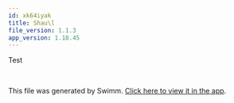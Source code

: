 ```yaml
---
id: xk64iyak
title: Shau\l
file_version: 1.1.3
app_version: 1.18.45
---
```


Test

<br/>

This file was generated by Swimm. [Click here to view it in the app](https://swimm-web-app--latest-release-staging-ac0cr0b8.web.app/repos/Z2l0aHViJTNBJTNBY3NoYXJwLXNoYXVsLXRlc3QlM0ElM0Fzd2ltbWlv/docs/xk64iyak).
